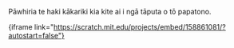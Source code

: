 Pāwhiria te haki kākariki kia kite ai i ngā tāputa o tō papatono.

{iframe link="https://scratch.mit.edu/projects/embed/158861081/?autostart=false"}